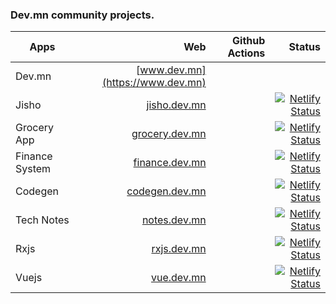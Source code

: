 
### Dev.mn community projects.

| Apps                    |                                                    Web |  Github Actions                     | Status |
| ----------------------- | -----------------------------------------------------: | ---------------------------------------------------------------------------------------------------------------------------------------------------------------------------: | ---------------------------------------------------------------------------------------------------------------------------------------------------------------------------: |
| Dev.mn            | [www.dev.mn](https://www.dev.mn)   |      |           |                                                                                                                                              |
| Jisho             | [jisho.dev.mn](https://jisho.dev.mn)   | | [![Netlify Status](https://api.netlify.com/api/v1/badges/5fa050de-d0f2-4f72-b971-991bceaad2f7/deploy-status)](https://app.netlify.com/sites/jisho/deploys) | |
| Grocery App | [grocery.dev.mn](https://grocery.dev.mn) | | [![Netlify Status](https://api.netlify.com/api/v1/badges/8fff3a94-b8f7-4899-882a-6ca689d98aff/deploy-status)](https://app.netlify.com/sites/marketgeek/deploys)  | |
| Finance System | [finance.dev.mn](https://finance.dev.mn) | | [![Netlify Status](https://api.netlify.com/api/v1/badges/732f1545-7ec4-4500-a7fa-a6e6c14195f8/deploy-status)](https://app.netlify.com/sites/fas/deploys)   | |
| Codegen | [codegen.dev.mn](https://codegen.dev.mn) | | [![Netlify Status](https://api.netlify.com/api/v1/badges/167f6102-4792-483b-b6e6-71201e51edac/deploy-status)](https://app.netlify.com/sites/codegen/deploys)   | |
| Tech Notes | [notes.dev.mn](https://notes.dev.mn) | | [![Netlify Status](https://api.netlify.com/api/v1/badges/6b565268-6834-4d71-9ed7-5f1d405766d3/deploy-status)](https://app.netlify.com/sites/turtuvshin/deploys)   | |
| Rxjs | [rxjs.dev.mn](https://rxjs.dev.mn) | | [![Netlify Status](https://api.netlify.com/api/v1/badges/76d97c14-5992-4fb7-a07d-18464bf82d63/deploy-status)](https://app.netlify.com/sites/rxjsmn/deploys)   | |
| Vuejs             | [vue.dev.mn](https://vue.dev.mn)   | | [![Netlify Status](https://api.netlify.com/api/v1/badges/3d543ee9-df94-4298-a70c-49ba5c12d143/deploy-status)](https://app.netlify.com/sites/vuejs-mn/deploys) | |

